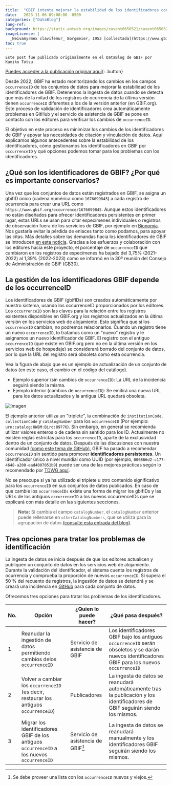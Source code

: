 ```yaml
---
title:  "GBIF intenta mejorar la estabilidad de los identificadores controlando los cambios de los occurrenceID"
date:   2023-11-06 09:00:00 -0500
categories: ["DataBlog"]
lang-ref:
background: https://static.antweb.org/images/casent0650521/casent0650521_p_1_high.jpg
imageLicense: |
  _Neivamyrmex clavifemur_ Borgmeier, 1953 [collectada](https://www.gbif.org/occurrence/3406930306){:target="_blank"} en Sucumbíos, Ecuador por D. Forrister. Fotografía por la [Academia de Ciencias de California](https://www.gbif.org/dataset/13b70480-bd69-11dd-b15f-b8a03c50a862){:target="_blank"}. [(CC BY-SA)](https://creativecommons.org/licenses/by-sa/4.0/)
toc: true
---
```


`Este post fue publicado originalmente en el DataBlog de GBIF por Kumiko Totsu`

[Puedes acceder a la publicación originar aquí](https://data-blog.gbif.org/post/improve-identifier-stability/){: .button}

Desde 2022, GBIF ha estado monitorizando los cambios en los campos `occurrenceID` de los conjuntos de datos para mejorar la estabilidad de los identificadores de GBIF. Detenemos la ingesta de datos cuando se detecta que más de la mitad de los registros de ocurrencia de la última versión tienen `occurrenceID` diferentes a los de la versión anterior (en GBIF.org). Este proceso de validación de identificadores crea automáticamente problemas en GitHub y el servicio de asistencia de GBIF se pone en contacto con los editores para verificar los cambios de `occurrenceID`.

El objetivo en este proceso es minimizar los cambios de los identificadores de GBIF y apoyar las necesidades de citación y vinculación de datos. Aquí explicamos algunos antecedentes sobre la estabilidad de los identificadores, cómo gestionamos los identificadores en GBIF por `occurrenceID` y qué opciones podemos tomar para los problemas con los identificadores.

## ¿Qué son los identificadores de GBIF? ¿Por qué es importante conservarlos?

Una vez que los conjuntos de datos están registrados en GBIF, se asigna un gbifID único (cadena numérica como `1676099845`) a cada registro de ocurrencia para crear una URL como `https://www.gbif.org/occurrence/1676099845`. Aunque estos identificadores no están diseñados para ofrecer identificadores persistentes en primer lugar, estas URLs se usan para citar especímenes individuales o registros de observación fuera de los servicios de GBIF, por ejemplo en [Bionomia](https://bionomia.net/). Nos gustaría evitar la pérdida de enlaces tanto como podamos, para apoyar las citas. Más detalles sobre las demandas hacia los identificadores de GBIF se introducen [en esta noticia](https://www.gbif.org/news/2M3n65fHOhvq4ek5oVOskc/new-processing-routine-improves-stability-of-gbif-occurrence-ids). Gracias a los esfuerzos y colaboración con los editores hacia este proyecto, el porcentaje de `occurrenceID` que cambiaron en los registros de especímenes ha bajado del 3,75% (2021-2022) al 1,39% (2022-2023) como se informó en la 30ª reunión del Consejo de Administración de GBIF (GB30).

## La gestión de los identificadores GBIF depende de los occurrenceID

Los identificadores de GBIF (gbifIDs) son creados automáticamente por nuestro sistema, usando los occurrenceID proporcionados por los editores. Los `occurrenceID` son las claves para la relación entre los registros existentes disponibles en GBIF.org y los registros actualizados en la última versión en los servicios web de alojamiento. Esto significa que si los `occurrenceID` cambian, no podremos relacionarlos. Cuando un registro tiene un nuevo `occurrenceID`, lo tratamos como un "nuevo" registro y le asignamos un nuevo identificador de GBIF. El registro con el antiguo `occurrenceID` (que existe en GBIF.org pero no en la última versión en los servicios web de hospedaje) se considerará borrado del conjunto de datos, por lo que la URL del registro será obsoleta como esta ocurrencia.

Vea la figura de abajo que es un ejemplo de actualización de un conjunto de datos (en este caso, el cambio en el código del catálogo).

- Ejemplo superior (sin cambios de `occurrenceID`): La URL de la incidencia seguirá siendo la misma.
- Ejemplo inferior (cambios de `occurrenceID`): Se emitirá una nueva URL para los datos actualizados y la antigua URL quedará obsoleta.

![Imagen](https://data-blog.gbif.org/post/2023-11-01-improve-identifier-stability/change_of_occurrenceIDs.png "Imagen")

El ejemplo anterior utiliza un "triplete", la combinación de `institutionCode`, `collectionCode` y `catalogNumber` para los `occurrenceID` (Por ejemplo: `urn:catalog:UWBM:Bird:89776`). Sin embargo, en general se recomienda utilizar valores enteros o de cadena sin sentido para los ID. Actualmente no existen reglas estrictas para los `occurrenceID`, aparte de la exclusividad dentro de un conjunto de datos. Después de las discusiones con nuestra comunidad [(como este tema de GitHub)](https://github.com/tdwg/dwc/issues/491), GBIF ha pasado a recomendar `occurrenceID` sin sentido para promover **identificadores persistentes**. Un identificador único a nivel mundial como UUID (por ejemplo, `000866d2-c177-4648-a200-ead4007051b9`) puede ser una de las mejores prácticas según lo recomendado por [TDWG aquí](http://rs.tdwg.org/dwc/terms/occurrenceID).

No se preocupe si ya ha utilizado el triplete u otro contenido significativo para los `occurrenceID` en sus conjuntos de datos publicados. En caso de que cambie los `occurrenceIDs` existe una forma de migrar los gbifIDs y las URLs de los antiguos `occurrenceID` a los nuevos occurrenceIDs que se explicará con más detalle en las siguientes secciones.

> **Nota:** Si cambia el campo `catalogNumber`, el `catalogNumber` anterior puede rellenarse en `otherCatalogNumbers`, que se utiliza para la agrupación de datos [(consulte esta entrada del blog)](https://data-blog.gbif.org/post/clustering-occurrences/).

## Tres opciones para tratar los problemas de identificación

La ingesta de datos se inicia después de que los editores actualicen y publiquen un conjunto de datos en los servicios web de alojamiento. Durante la validación del identificador, el sistema cuenta los registros de ocurrencia y comprueba la proporción de nuevos `occurrenceID`. Si supera el 50 % del recuento de registros, la ingestión de datos se detendrá y se creará una incidencia en [GitHub](https://github.com/gbif/ingestion-management/issues) para cada conjunto de datos.

Ofrecemos tres opciones para tratar los problemas de los identificadores.

|No.|Opción|¿Quien lo puede hacer?|¿Qué pasa después?|
|---|------|----------------------|------------------|
|1 |Reanudar la ingestión de datos permitiendo cambios delos `occurrenceID`|Servicio de asistencia de GBIF|Los identificadores GBIF bajo los antiguos `occurrenceID` serán obsoletos y se darán nuevos identificadores GBIF para los nuevos `occurrenceID`|
|2|Volver a cambiar los `occurrenceID` (es decir, restaurar los antiguos `occurrenceID`)|Publicadores|La ingesta de datos se reanudará automáticamente tras la publicación y los identificadores de GBIF seguirán siendo los mismos.|
|3|Migrar los identificadores GBIF de los antiguos `occurrenceID` a los nuevos `occurrenceID`|Servicio de asistencia de GBIF[^1]|La ingesta de datos se reanudará manualmente y los identificadores GBIF seguirán siendo los mismos.|


[^1]: Se debe proveer una lista con los `occurrenceID` nuevos y viejos.